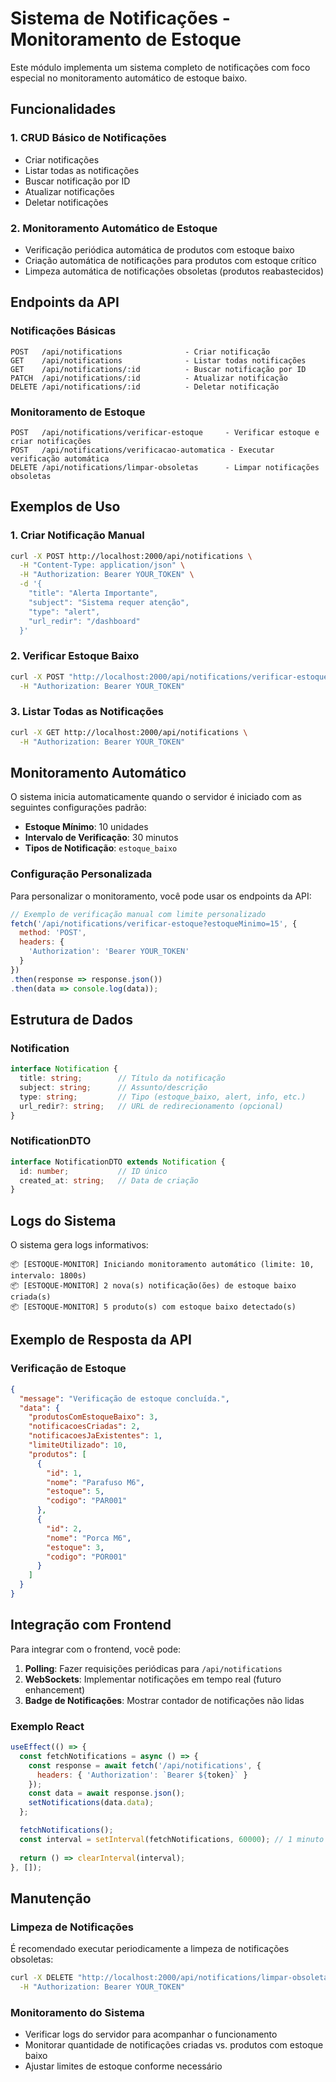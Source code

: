 # Sistema de Notificações - Monitoramento de Estoque

Este módulo implementa um sistema completo de notificações com foco especial no monitoramento automático de estoque baixo.

## Funcionalidades

### 1. CRUD Básico de Notificações
- Criar notificações
- Listar todas as notificações
- Buscar notificação por ID
- Atualizar notificações
- Deletar notificações

### 2. Monitoramento Automático de Estoque
- Verificação periódica automática de produtos com estoque baixo
- Criação automática de notificações para produtos com estoque crítico
- Limpeza automática de notificações obsoletas (produtos reabastecidos)

## Endpoints da API

### Notificações Básicas

```
POST   /api/notifications              - Criar notificação
GET    /api/notifications              - Listar todas notificações
GET    /api/notifications/:id          - Buscar notificação por ID
PATCH  /api/notifications/:id          - Atualizar notificação
DELETE /api/notifications/:id          - Deletar notificação
```

### Monitoramento de Estoque

```
POST   /api/notifications/verificar-estoque     - Verificar estoque e criar notificações
POST   /api/notifications/verificacao-automatica - Executar verificação automática
DELETE /api/notifications/limpar-obsoletas      - Limpar notificações obsoletas
```

## Exemplos de Uso

### 1. Criar Notificação Manual

```bash
curl -X POST http://localhost:2000/api/notifications \
  -H "Content-Type: application/json" \
  -H "Authorization: Bearer YOUR_TOKEN" \
  -d '{
    "title": "Alerta Importante",
    "subject": "Sistema requer atenção",
    "type": "alert",
    "url_redir": "/dashboard"
  }'
```

### 2. Verificar Estoque Baixo

```bash
curl -X POST "http://localhost:2000/api/notifications/verificar-estoque?estoqueMinimo=5" \
  -H "Authorization: Bearer YOUR_TOKEN"
```

### 3. Listar Todas as Notificações

```bash
curl -X GET http://localhost:2000/api/notifications \
  -H "Authorization: Bearer YOUR_TOKEN"
```

## Monitoramento Automático

O sistema inicia automaticamente quando o servidor é iniciado com as seguintes configurações padrão:

- **Estoque Mínimo**: 10 unidades
- **Intervalo de Verificação**: 30 minutos
- **Tipos de Notificação**: `estoque_baixo`

### Configuração Personalizada

Para personalizar o monitoramento, você pode usar os endpoints da API:

```javascript
// Exemplo de verificação manual com limite personalizado
fetch('/api/notifications/verificar-estoque?estoqueMinimo=15', {
  method: 'POST',
  headers: {
    'Authorization': 'Bearer YOUR_TOKEN'
  }
})
.then(response => response.json())
.then(data => console.log(data));
```

## Estrutura de Dados

### Notification
```typescript
interface Notification {
  title: string;        // Título da notificação
  subject: string;      // Assunto/descrição
  type: string;         // Tipo (estoque_baixo, alert, info, etc.)
  url_redir?: string;   // URL de redirecionamento (opcional)
}
```

### NotificationDTO
```typescript
interface NotificationDTO extends Notification {
  id: number;           // ID único
  created_at: string;   // Data de criação
}
```

## Logs do Sistema

O sistema gera logs informativos:

```
📦 [ESTOQUE-MONITOR] Iniciando monitoramento automático (limite: 10, intervalo: 1800s)
📦 [ESTOQUE-MONITOR] 2 nova(s) notificação(ões) de estoque baixo criada(s)
📦 [ESTOQUE-MONITOR] 5 produto(s) com estoque baixo detectado(s)
```

## Exemplo de Resposta da API

### Verificação de Estoque
```json
{
  "message": "Verificação de estoque concluída.",
  "data": {
    "produtosComEstoqueBaixo": 3,
    "notificacoesCriadas": 2,
    "notificacoesJaExistentes": 1,
    "limiteUtilizado": 10,
    "produtos": [
      {
        "id": 1,
        "nome": "Parafuso M6",
        "estoque": 5,
        "codigo": "PAR001"
      },
      {
        "id": 2,
        "nome": "Porca M6",
        "estoque": 3,
        "codigo": "POR001"
      }
    ]
  }
}
```

## Integração com Frontend

Para integrar com o frontend, você pode:

1. **Polling**: Fazer requisições periódicas para `/api/notifications`
2. **WebSockets**: Implementar notificações em tempo real (futuro enhancement)
3. **Badge de Notificações**: Mostrar contador de notificações não lidas

### Exemplo React
```jsx
useEffect(() => {
  const fetchNotifications = async () => {
    const response = await fetch('/api/notifications', {
      headers: { 'Authorization': `Bearer ${token}` }
    });
    const data = await response.json();
    setNotifications(data.data);
  };

  fetchNotifications();
  const interval = setInterval(fetchNotifications, 60000); // 1 minuto
  
  return () => clearInterval(interval);
}, []);
```

## Manutenção

### Limpeza de Notificações
É recomendado executar periodicamente a limpeza de notificações obsoletas:

```bash
curl -X DELETE "http://localhost:2000/api/notifications/limpar-obsoletas" \
  -H "Authorization: Bearer YOUR_TOKEN"
```

### Monitoramento do Sistema
- Verificar logs do servidor para acompanhar o funcionamento
- Monitorar quantidade de notificações criadas vs. produtos com estoque baixo
- Ajustar limites de estoque conforme necessário
